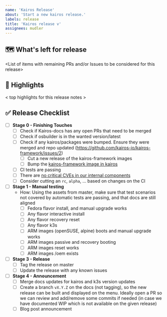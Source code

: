 ```yaml
---
name: 'Kairos Release'
about: 'Start a new kairos release.'
labels: release
title: 'Kairos release v'
assignees: mudler
---
```


## 🗺 What's left for release

<List of items with remaining PRs and/or Issues to be considered for this release>

## 🔦 Highlights

< top highlights for this release notes >

## ✅ Release Checklist

- [ ] **Stage 0 - Finishing Touches**
    - [ ] Check if Kairos-docs has any open PRs that need to be merged
    - [ ] Check if osbuilder is in the wanted version/latest
    - [ ] Check if any kairos/packages were bumped. Ensure they were merged and repo updated (https://github.com/kairos-io/kairos-framework/issues/2)
      - [ ] Cut a new release of the kairos-framework images
      - [ ] Bump the [kairos-framework image in kairos](https://github.com/kairos-io/kairos/blob/b334bb013c0b3ad63740e5da27d896d5d5fea81e/Earthfile#L12)
    - [ ] CI tests are passing
    - [ ] There are [no critical CVEs in our internal components](https://github.com/kairos-io/security)
    - [ ] Consider cutting an `rc`, `alpha`, ... based on changes on the CI
- [ ] **Stage 1 - Manual testing**
  - How: Using the assets from master, make sure that test scenarios not covered by automatic tests are passing, and that docs are still aligned
    - [ ] Fedora flavor install, and manual upgrade works
    - [ ] Any flavor interactive install
    - [ ] Any flavor recovery reset
    - [ ] Any flavor k3s
    - [ ] ARM images (openSUSE, alpine) boots and manual upgrade works
    - [ ] ARM images passive and recovery booting
    - [ ] ARM images reset works
    - [ ] ARM images /oem exists
- [ ] **Stage 3 - Release**
  - [ ] Tag the release on master
  - [ ] Update the release with any known issues
- [ ] **Stage 4 - Announcement**
  - [ ] Merge docs updates for kairos and k3s version updates
  - [ ] Create a branch `vX.Y.Z` on the docs (not tagging), so the new release can be built and displayed on the menu. Ideally open a PR so we can review and add/remove some commits if needed (in case we have documented WIP which is not available on the given release)
  - [ ] Blog post announcement
